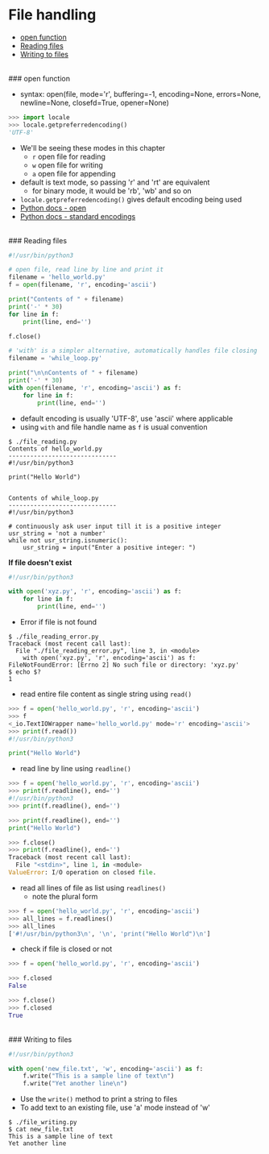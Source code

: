 # <a name="file-handling"></a>File handling

* [open function](#open-function)
* [Reading files](#reading-files)
* [Writing to files](#writing-to-files)

<br>
### <a name="open-function"></a>open function

* syntax: open(file, mode='r', buffering=-1, encoding=None, errors=None, newline=None, closefd=True, opener=None)

```python
>>> import locale
>>> locale.getpreferredencoding()
'UTF-8'
```

* We'll be seeing these modes in this chapter
    * `r` open file for reading
    * `w` open file for writing
    * `a` open file for appending
* default is text mode, so passing 'r' and 'rt' are equivalent
    * for binary mode, it would be 'rb', 'wb' and so on
* `locale.getpreferredencoding()` gives default encoding being used
* [Python docs - open](https://docs.python.org/3/library/functions.html#open)
* [Python docs - standard encodings](https://docs.python.org/3/library/codecs.html#standard-encodings)

<br>
### <a name="reading-files"></a>Reading files

```python
#!/usr/bin/python3

# open file, read line by line and print it
filename = 'hello_world.py'
f = open(filename, 'r', encoding='ascii')

print("Contents of " + filename)
print('-' * 30)
for line in f:
    print(line, end='')

f.close()

# 'with' is a simpler alternative, automatically handles file closing
filename = 'while_loop.py'

print("\n\nContents of " + filename)
print('-' * 30)
with open(filename, 'r', encoding='ascii') as f:
    for line in f:
        print(line, end='')
```

* default encoding is usually 'UTF-8', use 'ascii' where applicable
* using `with` and file handle name as `f` is usual convention

```
$ ./file_reading.py
Contents of hello_world.py
------------------------------
#!/usr/bin/python3

print("Hello World")


Contents of while_loop.py
------------------------------
#!/usr/bin/python3

# continuously ask user input till it is a positive integer
usr_string = 'not a number'
while not usr_string.isnumeric():
    usr_string = input("Enter a positive integer: ")
```

**If file doesn't exist**

```python
#!/usr/bin/python3

with open('xyz.py', 'r', encoding='ascii') as f:
    for line in f:
        print(line, end='')
```

* Error if file is not found

```
$ ./file_reading_error.py 
Traceback (most recent call last):
  File "./file_reading_error.py", line 3, in <module>
    with open('xyz.py', 'r', encoding='ascii') as f:
FileNotFoundError: [Errno 2] No such file or directory: 'xyz.py'
$ echo $?
1
```

* read entire file content as single string using `read()`

```python
>>> f = open('hello_world.py', 'r', encoding='ascii')
>>> f
<_io.TextIOWrapper name='hello_world.py' mode='r' encoding='ascii'>
>>> print(f.read())
#!/usr/bin/python3

print("Hello World")

```

* read line by line using `readline()`

```python
>>> f = open('hello_world.py', 'r', encoding='ascii')
>>> print(f.readline(), end='')
#!/usr/bin/python3
>>> print(f.readline(), end='')

>>> print(f.readline(), end='')
print("Hello World")

>>> f.close()
>>> print(f.readline(), end='')
Traceback (most recent call last):
  File "<stdin>", line 1, in <module>
ValueError: I/O operation on closed file.
```

* read all lines of file as list using `readlines()`
    * note the plural form

```python
>>> f = open('hello_world.py', 'r', encoding='ascii')
>>> all_lines = f.readlines()
>>> all_lines
['#!/usr/bin/python3\n', '\n', 'print("Hello World")\n']
```

* check if file is closed or not

```python
>>> f = open('hello_world.py', 'r', encoding='ascii')

>>> f.closed
False

>>> f.close()
>>> f.closed
True
```

<br>
### <a name="writing-to-files"></a>Writing to files

```python
#!/usr/bin/python3

with open('new_file.txt', 'w', encoding='ascii') as f:
    f.write("This is a sample line of text\n")
    f.write("Yet another line\n")
```

* Use the `write()` method to print a string to files
* To add text to an existing file, use 'a' mode instead of 'w'

```
$ ./file_writing.py
$ cat new_file.txt 
This is a sample line of text
Yet another line
```
